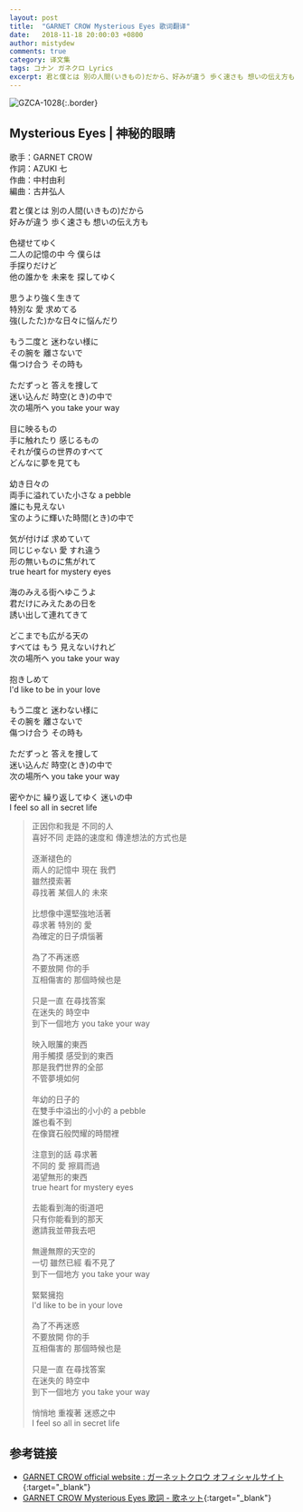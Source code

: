 ```yaml
---
layout: post
title:  "GARNET CROW Mysterious Eyes 歌词翻译"
date:   2018-11-18 20:00:03 +0800
author: mistydew
comments: true
category: 译文集
tags: コナン ガネクロ Lyrics
excerpt: 君と僕とは 別の人間(いきもの)だから、好みが違う 歩く速さも 想いの伝え方も。
---
```

![GZCA-1028](https://crowsub.github.io/assets/images/discography/single/GZCA-1028.jpg){:.border}

## Mysterious Eyes | 神秘的眼睛

歌手：GARNET CROW<br>
作詞：AZUKI 七<br>
作曲：中村由利<br>
編曲：古井弘人

<div class="lyric-original">
<p>
君と僕とは 別の人間(いきもの)だから<br>
好みが違う 歩く速さも 想いの伝え方も<br>
<br>
色褪せてゆく<br>
二人の記憶の中 今 僕らは<br>
手探りだけど<br>
他の誰かを 未来を 探してゆく<br>
<br>
思うより強く生きて<br>
特別な 愛 求めてる<br>
強(したた)かな日々に悩んだり<br>
<br>
もう二度と 迷わない様に<br>
その腕を 離さないで<br>
傷つけ合う その時も<br>
<br>
ただずっと 答えを捜して<br>
迷い込んだ 時空(とき)の中で<br>
次の場所へ you take your way<br>
<br>
目に映るもの<br>
手に触れたり 感じるもの<br>
それが僕らの世界のすべて<br>
どんなに夢を見ても<br>
<br>
幼き日々の<br>
両手に溢れていた小さな a pebble<br>
誰にも見えない<br>
宝のように輝いた時間(とき)の中で<br>
<br>
気が付けば 求めていて<br>
同じじゃない 愛 すれ違う<br>
形の無いものに焦がれて<br>
true heart for mystery eyes<br>
<br>
海のみえる街へゆこうよ<br>
君だけにみえたあの日を<br>
誘い出して連れてきて<br>
<br>
どこまでも広がる天の<br>
すべては もう 見えないけれど<br>
次の場所へ you take your way<br>
<br>
抱きしめて<br>
I'd like to be in your love<br>
<br>
もう二度と 迷わない様に<br>
その腕を 離さないで<br>
傷つけ合う その時も<br>
<br>
ただずっと 答えを捜して<br>
迷い込んだ 時空(とき)の中で<br>
次の場所へ you take your way<br>
<br>
密やかに 繰り返してゆく 迷いの中<br>
I feel so all in secret life
</p>
</div>

<div class="lyric-translation">
<blockquote>
正因你和我是 不同的人<br>
喜好不同 走路的速度和 傳達想法的方式也是<br>
<br>
逐漸褪色的<br>
兩人的記憶中 現在 我們<br>
雖然摸索著<br>
尋找著 某個人的 未來<br>
<br>
比想像中還堅強地活著<br>
尋求著 特別的 愛<br>
為確定的日子煩惱著<br>
<br>
為了不再迷惑<br>
不要放開 你的手<br>
互相傷害的 那個時候也是<br>
<br>
只是一直 在尋找答案<br>
在迷失的 時空中<br>
到下一個地方 you take your way<br>
<br>
映入眼簾的東西<br>
用手觸摸 感受到的東西<br>
那是我們世界的全部<br>
不管夢境如何<br>
<br>
年幼的日子的<br>
在雙手中溢出的小小的 a pebble<br>
誰也看不到<br>
在像寶石般閃耀的時間裡<br>
<br>
注意到的話 尋求著<br>
不同的 愛 擦肩而過<br>
渴望無形的東西<br>
true heart for mystery eyes<br>
<br>
去能看到海的街道吧<br>
只有你能看到的那天<br>
邀請我並帶我去吧<br>
<br>
無邊無際的天空的<br>
一切 雖然已經 看不見了<br>
到下一個地方 you take your way<br>
<br>
緊緊擁抱<br>
I'd like to be in your love<br>
<br>
為了不再迷惑<br>
不要放開 你的手<br>
互相傷害的 那個時候也是<br>
<br>
只是一直 在尋找答案<br>
在迷失的 時空中<br>
到下一個地方 you take your way<br>
<br>
悄悄地 重複著 迷惑之中<br>
I feel so all in secret life
</blockquote>
</div>

## 参考链接

* [GARNET CROW official website : ガーネットクロウ オフィシャルサイト](http://www.garnetcrow.com){:target="_blank"}
* [GARNET CROW Mysterious Eyes 歌詞 - 歌ネット](https://www.uta-net.com/song/14347){:target="_blank"}
